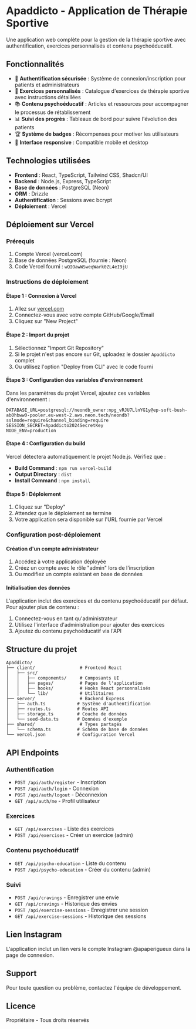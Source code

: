# Apaddicto - Application de Thérapie Sportive

Une application web complète pour la gestion de la thérapie sportive avec authentification, exercices personnalisés et contenu psychoéducatif.

## Fonctionnalités

- 🔐 **Authentification sécurisée** : Système de connexion/inscription pour patients et administrateurs
- 💪 **Exercices personnalisés** : Catalogue d'exercices de thérapie sportive avec instructions détaillées
- 📚 **Contenu psychoéducatif** : Articles et ressources pour accompagner le processus de rétablissement
- 📊 **Suivi des progrès** : Tableaux de bord pour suivre l'évolution des patients
- 🏆 **Système de badges** : Récompenses pour motiver les utilisateurs
- 📱 **Interface responsive** : Compatible mobile et desktop

## Technologies utilisées

- **Frontend** : React, TypeScript, Tailwind CSS, Shadcn/UI
- **Backend** : Node.js, Express, TypeScript
- **Base de données** : PostgreSQL (Neon)
- **ORM** : Drizzle
- **Authentification** : Sessions avec bcrypt
- **Déploiement** : Vercel

## Déploiement sur Vercel

### Prérequis

1. Compte Vercel (vercel.com)
2. Base de données PostgreSQL (fournie : Neon)
3. Code Vercel fourni : `wQIOawWSweqWark0ZL4eI9jU`

### Instructions de déploiement

#### Étape 1 : Connexion à Vercel

1. Allez sur [vercel.com](https://vercel.com)
2. Connectez-vous avec votre compte GitHub/Google/Email
3. Cliquez sur "New Project"

#### Étape 2 : Import du projet

1. Sélectionnez "Import Git Repository"
2. Si le projet n'est pas encore sur Git, uploadez le dossier `Apaddicto` complet
3. Ou utilisez l'option "Deploy from CLI" avec le code fourni

#### Étape 3 : Configuration des variables d'environnement

Dans les paramètres du projet Vercel, ajoutez ces variables d'environnement :

```
DATABASE_URL=postgresql://neondb_owner:npg_vRJU7LlnYG1y@ep-soft-bush-ab0hbww0-pooler.eu-west-2.aws.neon.tech/neondb?sslmode=require&channel_binding=require
SESSION_SECRET=Apaddicto2024SecretKey
NODE_ENV=production
```

#### Étape 4 : Configuration du build

Vercel détectera automatiquement le projet Node.js. Vérifiez que :
- **Build Command** : `npm run vercel-build`
- **Output Directory** : `dist`
- **Install Command** : `npm install`

#### Étape 5 : Déploiement

1. Cliquez sur "Deploy"
2. Attendez que le déploiement se termine
3. Votre application sera disponible sur l'URL fournie par Vercel

### Configuration post-déploiement

#### Création d'un compte administrateur

1. Accédez à votre application déployée
2. Créez un compte avec le rôle "admin" lors de l'inscription
3. Ou modifiez un compte existant en base de données

#### Initialisation des données

L'application inclut des exercices et du contenu psychoéducatif par défaut. Pour ajouter plus de contenu :

1. Connectez-vous en tant qu'administrateur
2. Utilisez l'interface d'administration pour ajouter des exercices
3. Ajoutez du contenu psychoéducatif via l'API

## Structure du projet

```
Apaddicto/
├── client/                 # Frontend React
│   ├── src/
│   │   ├── components/     # Composants UI
│   │   ├── pages/          # Pages de l'application
│   │   ├── hooks/          # Hooks React personnalisés
│   │   └── lib/            # Utilitaires
├── server/                 # Backend Express
│   ├── auth.ts            # Système d'authentification
│   ├── routes.ts          # Routes API
│   ├── storage.ts         # Couche de données
│   └── seed-data.ts       # Données d'exemple
├── shared/                 # Types partagés
│   └── schema.ts          # Schéma de base de données
└── vercel.json            # Configuration Vercel
```

## API Endpoints

### Authentification
- `POST /api/auth/register` - Inscription
- `POST /api/auth/login` - Connexion
- `POST /api/auth/logout` - Déconnexion
- `GET /api/auth/me` - Profil utilisateur

### Exercices
- `GET /api/exercises` - Liste des exercices
- `POST /api/exercises` - Créer un exercice (admin)

### Contenu psychoéducatif
- `GET /api/psycho-education` - Liste du contenu
- `POST /api/psycho-education` - Créer du contenu (admin)

### Suivi
- `POST /api/cravings` - Enregistrer une envie
- `GET /api/cravings` - Historique des envies
- `POST /api/exercise-sessions` - Enregistrer une session
- `GET /api/exercise-sessions` - Historique des sessions

## Lien Instagram

L'application inclut un lien vers le compte Instagram @apaperigueux dans la page de connexion.

## Support

Pour toute question ou problème, contactez l'équipe de développement.

## Licence

Propriétaire - Tous droits réservés

